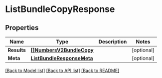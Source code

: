 # ListBundleCopyResponse

## Properties

Name | Type | Description | Notes
------------ | ------------- | ------------- | -------------
**Results** | [**[]NumbersV2BundleCopy**](NumbersV2BundleCopy.md) |  |[optional] 
**Meta** | [**ListBundleResponseMeta**](ListBundleResponseMeta.md) |  |[optional] 

[[Back to Model list]](../README.md#documentation-for-models) [[Back to API list]](../README.md#documentation-for-api-endpoints) [[Back to README]](../README.md)


